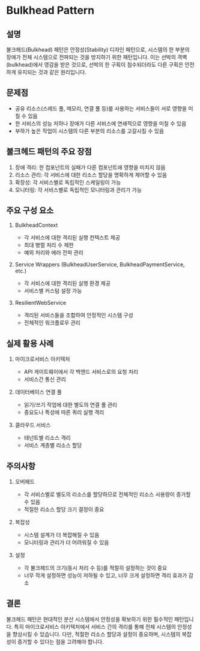 # Bulkhead Pattern

## 설명
불크헤드(Bulkhead) 패턴은 안정성(Stability) 디자인 패턴으로, 시스템의 한 부분의 장애가 전체 시스템으로 전파되는 것을 방지하기 위한 패턴입니다. 이는 선박의 격벽(bulkhead)에서 영감을 받은 것으로, 선박의 한 구획이 침수되더라도 다른 구획은 안전하게 유지되는 것과 같은 원리입니다.

## 문제점
- 공유 리소스(스레드 풀, 메모리, 연결 풀 등)를 사용하는 서비스들이 서로 영향을 미칠 수 있음
- 한 서비스의 성능 저하나 장애가 다른 서비스에 연쇄적으로 영향을 미칠 수 있음
- 부하가 높은 작업이 시스템의 다른 부분의 리소스를 고갈시킬 수 있음

## 불크헤드 패턴의 주요 장점
1. 장애 격리: 한 컴포넌트의 실패가 다른 컴포넌트에 영향을 미치지 않음
2. 리소스 관리: 각 서비스에 대한 리소스 할당을 명확하게 제어할 수 있음
3. 확장성: 각 서비스별로 독립적인 스케일링이 가능
4. 모니터링: 각 서비스별로 독립적인 모니터링과 관리가 가능

## 주요 구성 요소
1. BulkheadContext
    - 각 서비스에 대한 격리된 실행 컨텍스트 제공
    - 최대 병렬 처리 수 제한
    - 예외 처리와 에러 전파 관리

2. Service Wrappers (BulkheadUserService, BulkheadPaymentService, etc.)
    - 각 서비스에 대한 격리된 실행 환경 제공
    - 서비스별 커스텀 설정 가능

3. ResilientWebService
    - 격리된 서비스들을 조합하여 안정적인 시스템 구성
    - 전체적인 워크플로우 관리

## 실제 활용 사례
1. 마이크로서비스 아키텍처
    - API 게이트웨이에서 각 백엔드 서비스로의 요청 처리
    - 서비스간 통신 관리

2. 데이터베이스 연결 풀
    - 읽기/쓰기 작업에 대한 별도의 연결 풀 관리
    - 중요도나 특성에 따른 쿼리 실행 격리

3. 클라우드 서비스
    - 테넌트별 리소스 격리
    - 서비스 계층별 리소스 할당

## 주의사항
1. 오버헤드
    - 각 서비스별로 별도의 리소스를 할당하므로 전체적인 리소스 사용량이 증가할 수 있음
    - 적절한 리소스 할당 크기 결정이 중요

2. 복잡성
    - 시스템 설계가 더 복잡해질 수 있음
    - 모니터링과 관리가 더 어려워질 수 있음

3. 설정
    - 각 불크헤드의 크기(동시 처리 수 등)를 적절히 설정하는 것이 중요
    - 너무 작게 설정하면 성능이 저하될 수 있고, 너무 크게 설정하면 격리 효과가 감소

## 결론
불크헤드 패턴은 현대적인 분산 시스템에서 안정성을 확보하기 위한 필수적인 패턴입니다. 특히 마이크로서비스 아키텍처에서 서비스 간의 격리를 통해 전체 시스템의 안정성을 향상시킬 수 있습니다. 다만, 적절한 리소스 할당과 설정이 중요하며, 시스템의 복잡성이 증가할 수 있다는 점을 고려해야 합니다.
